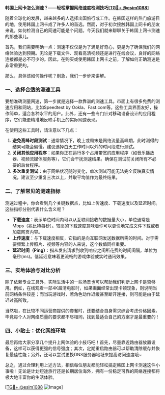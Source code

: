 **韩国上网卡怎么测速？——轻松掌握网络速度检测技巧[[TG💪+ @esim1088](https://t.me/s/esim1088)]**

随着全球化的发展，越来越多的人选择出国旅行或工作。在韩国这样的热门旅游目的地，使用韩国上网卡成了许多人的首选。然而，对于初次接触韩国上网卡的朋友来说，如何检测自己的网速可能是个问题。今天我们就来聊聊关于韩国上网卡测速的那些事儿。

首先，我们需要明确一点：测速不仅仅是为了满足好奇心，更是为了确保我们的网络体验达到预期。无论是下载文件、观看高清视频还是进行在线会议，良好的网络连接都是必不可少的。因此，在购买或使用韩国上网卡之前，了解如何正确测速是非常重要的。

那么，具体该如何操作呢？别急，我们一步步来讲解。

### 一、选择合适的测速工具

要想准确测量网速，第一步就是选择一款靠谱的测速工具。市面上有很多免费的测速应用和网站，比如Speedtest by Ookla、Fast.com等。这些工具界面友好，操作简单，适合各种水平的用户。此外，还有一些专门针对移动设备设计的应用程序，它们能更精准地反映手机上的实际网速表现。

在使用这些工具时，请注意以下几点：

1. **避免高峰时段测试**：通常情况下，晚上或周末是网络流量高峰期，此时测得的结果可能会偏慢。建议选择白天工作时间以外的时间段进行测试。
2. **关闭其他应用程序**：如果你正在运行多个占用带宽的应用程序（如音乐播放器、视频流媒体服务等），它们会干扰测速结果。确保在测试前关闭所有不必要的后台程序。
3. **多次重复测试**：由于网络状况随时变化，单次测试可能无法完全反映真实情况。建议至少重复三次以上，并取平均值作为最终结果。

### 二、了解常见的测速指标

测速过程中，你会看到几个关键数据点，比如上传速度、下载速度以及延迟时间。这些指标分别代表什么含义呢？

- **下载速度**：表示单位时间内可以从互联网接收的数据量大小，单位通常是Mbps（兆比特每秒）。较高的下载速度意味着你可以更快地完成文件下载或者加载网页内容。
- **上传速度**：与下载速度相反，它指的是向互联网发送数据所需的时间。对于需要频繁上传照片、视频等内容的人来说，这个数值同样重要。
- **延迟时间（Ping）**：指从发出请求到收到响应之间所花费的时间间隔，单位为毫秒(ms)。低延迟意味着更流畅的游戏体验或实时通讯效果。

### 三、实地体验与对比分析

除了依赖专业工具外，实际生活中的一些场景也可以帮助我们判断上网卡是否够用。例如，在线观看一部4K超清电影时，如果画面经常出现卡顿现象，则说明当前网络条件较差；而当玩游戏时，若角色动作迟缓甚至断开连接，则可能是由于延迟过高所致。

当然啦，在比较不同运营商提供的套餐时，还要结合自身需求综合考虑价格因素。毕竟每个人对网络质量的要求都不尽相同，找到最适合自己的方案才是最重要的！

### 四、小贴士：优化网络环境

最后再给大家分享几个提升上网体验的小技巧吧！首先，尽量靠近路由器放置设备，这样可以获得更强的信号强度；其次，定期重启路由器可以帮助清除缓存并恢复最佳性能；另外，还可以尝试更换DNS服务器地址来提高访问速度哦~

总之，通过合理利用上述方法，相信每位朋友都能轻松搞定韩国上网卡测速这件小事啦！无论是计划短途旅行还是长期居住海外，拥有一份稳定可靠的网络连接都将极大地丰富你的生活体验。

[[TG💪+ @esim1088](https://t.me/s/esim1088) ![Image](https://i.postimg.cc/4NQfJmqS/Snipaste-2025-05-13-00-14-12.png)]